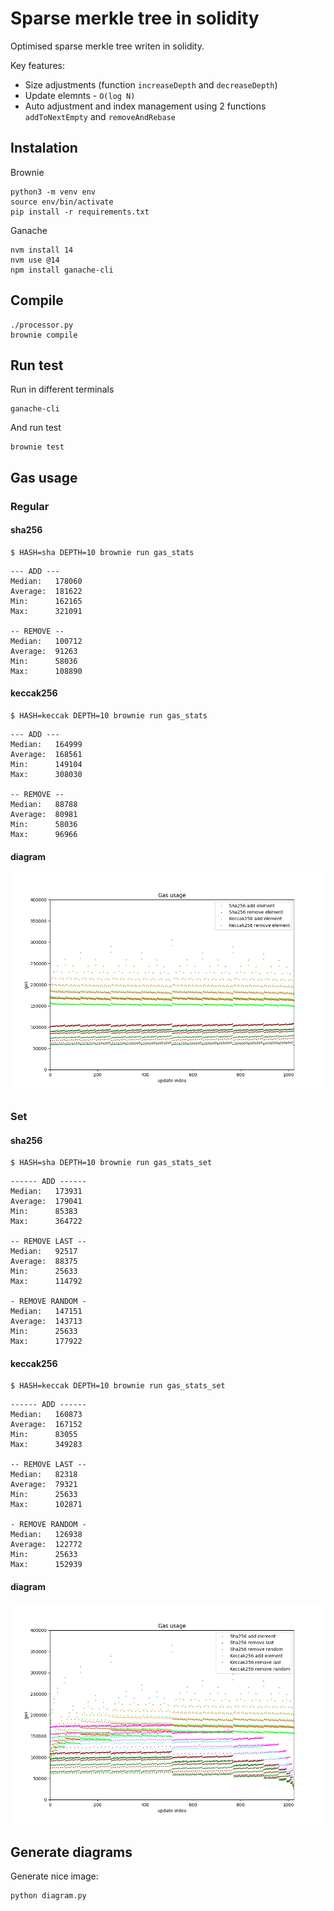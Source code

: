 # Sparse merkle tree in solidity

Optimised sparse merkle tree writen in solidity.

Key features:
- Size adjustments (function `increaseDepth` and `decreaseDepth`)
- Update elemnts - `O(log N)`
- Auto adjustment and index management using 2 functions `addToNextEmpty` and `removeAndRebase`

## Instalation

Brownie

```
python3 -m venv env
source env/bin/activate
pip install -r requirements.txt
```

Ganache

```
nvm install 14
nvm use @14
npm install ganache-cli
```

## Compile

```
./processor.py
brownie compile
```

## Run test

Run in different terminals

```
ganache-cli
```

And run test

```
brownie test
```

## Gas usage

### Regular

#### sha256

```
$ HASH=sha DEPTH=10 brownie run gas_stats
```

```
--- ADD ---
Median:   178060
Average:  181622
Min:      162165
Max:      321091

-- REMOVE --
Median:   100712
Average:  91263
Min:      58036
Max:      108890
```

#### keccak256

```
$ HASH=keccak DEPTH=10 brownie run gas_stats
```

```
--- ADD ---
Median:   164999
Average:  168561
Min:      149104
Max:      308030

-- REMOVE --
Median:   88788
Average:  80981
Min:      58036
Max:      96966
```

#### diagram

![Gas usage](./plot.png)

### Set

#### sha256

```
$ HASH=sha DEPTH=10 brownie run gas_stats_set
```

```
------ ADD ------
Median:   173931
Average:  179041
Min:      85383
Max:      364722

-- REMOVE LAST --
Median:   92517
Average:  88375
Min:      25633
Max:      114792

- REMOVE RANDOM -
Median:   147151
Average:  143713
Min:      25633
Max:      177922
```

#### keccak256

```
$ HASH=keccak DEPTH=10 brownie run gas_stats_set
```

```
------ ADD ------
Median:   160873
Average:  167152
Min:      83055
Max:      349283

-- REMOVE LAST --
Median:   82318
Average:  79321
Min:      25633
Max:      102871

- REMOVE RANDOM -
Median:   126938
Average:  122772
Min:      25633
Max:      152939
```

#### diagram

![Gas usage](./plot2.png)

## Generate diagrams

Generate nice image:

```
python diagram.py
```